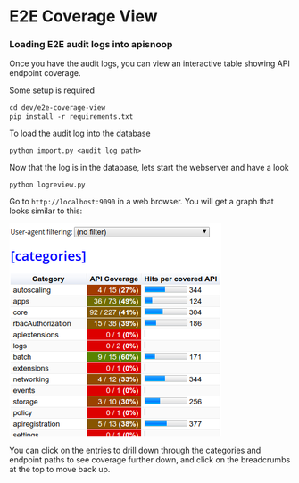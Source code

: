 # E2E Coverage View

### Loading E2E audit logs into apisnoop

Once you have the audit logs, you can view an interactive table showing API endpoint coverage.

Some setup is required
```
cd dev/e2e-coverage-view
pip install -r requirements.txt
```

To load the audit log into the database
```
python import.py <audit log path>
```

Now that the log is in the database, lets start the webserver and have a look
```
python logreview.py
```

Go to `http://localhost:9090` in a web browser. You will get a graph that looks similar to this:

![E2E Coverage Table](../../docs/images/e2e_coverage_screenshot.png)

You can click on the entries to drill down through the categories and endpoint paths to see coverage
further down, and click on the breadcrumbs at the top to move back up.
